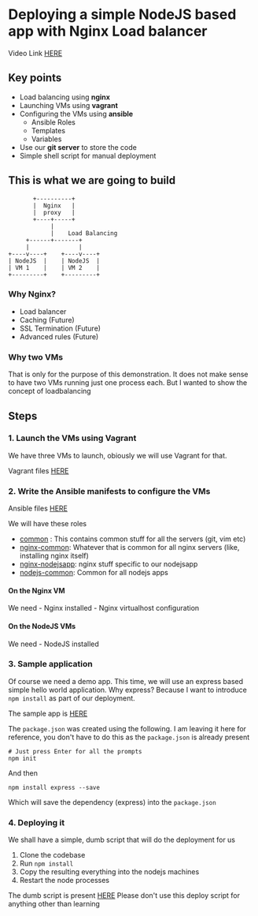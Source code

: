 # Deploying a simple NodeJS based app with Nginx Load balancer

Video Link [HERE](https://www.youtube.com/watch?v=HCbc-m2CVVw&list=PLxYCgfC5WpnsAg5LddfjlidAHJNqRUN14&index=22)

## Key points

- Load balancing using **nginx**
- Launching VMs using **vagrant**
- Configuring the VMs using **ansible**
  - Ansible Roles
  - Templates
  - Variables
- Use our **git server** to store the code
- Simple shell script for manual deployment


## This is what we are going to build

```
       +----------+
       |  Nginx   |
       |  proxy   |
       +----+-----+
            |
            |    Load Balancing
     +------+-------+
     |              |
+----v----+    +----v----+
| NodeJS  |    | NodeJS  |
| VM 1    |    | VM 2    |
+---------+    +---------+
```


### Why Nginx?

- Load balancer
- Caching (Future)
- SSL Termination (Future)
- Advanced rules (Future)

### Why two VMs

That is only for the purpose of this demonstration. It does not make sense to
have two VMs running just one process each. But I wanted to show the concept
of loadbalancing

## Steps

### 1. Launch the VMs using Vagrant

We have three VMs to launch, obiously we will use Vagrant for that.

Vagrant files [HERE](../infrastructure/vagrant/apps/nodejsapp)



### 2. Write the Ansible manifests to configure the VMs

Ansible files [HERE](../infrastructure/ansible)

We will have these roles

- [common](../infrastructure/ansible/roles/common) : This contains common stuff for all the servers (git, vim etc)
- [nginx-common](../infrastructure/ansible/roles/nginx-common): Whatever that is common for all nginx servers (like, installing nginx itself)
- [nginx-nodejsapp](../infrastructure/ansible/roles/nginx-nodejsapp): nginx stuff specific to our nodejsapp
- [nodejs-common](../infrastructure/ansible/roles/nodejs-common): Common for all nodejs apps

#### On the Nginx VM

We need
    - Nginx installed
    - Nginx virtualhost configuration

#### On the NodeJS VMs

We need
    - NodeJS installed




### 3. Sample application

Of course we need a demo app. This time, we will use an express based simple 
hello world application. Why express? Because I want to introduce `npm install`
as part of our deployment.

The sample app is [HERE](../demo-apps/nodejsapp)

The `package.json` was created using the following. I am leaving it here
for reference, you don't have to do this as the `package.json` is already
present
```
# Just press Enter for all the prompts
npm init
```

And then
```
npm install express --save
```
Which will save the dependency (express) into the `package.json`

### 4. Deploying it

We shall have a simple, dumb script that will do the deployment for us

1. Clone the codebase
2. Run `npm install`
3. Copy the resulting everything into the nodejs machines
4. Restart the node processes

The dumb script is present [HERE](../demo-apps/nodejsapp/deploy.sh)
Please don't use this deploy script for anything other than learning
